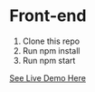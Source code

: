 # Front-end

1. Clone this repo
2. Run npm install
3. Run npm start

[See Live Demo Here](https://hypericy.github.io/face-recognition/)
